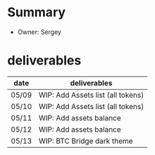 # Summary
* Owner: Sergey

# deliverables
| date  | deliverables |
|--- | ---|
| 05/09  | WIP: Add Assets list (all tokens) |
| 05/10  | WIP: Add Assets list (all tokens) |
| 05/11  | WIP: Add assets balance |
| 05/12  | WIP: Add assets balance |
| 05/13  | WIP: BTC Bridge dark theme |